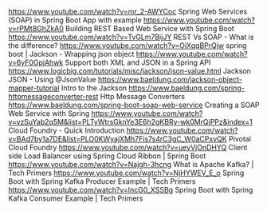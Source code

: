 
https://www.youtube.com/watch?v=mr_2-AWYCoc  Spring Web Services (SOAP) in Spring Boot App with example
https://www.youtube.com/watch?v=rPMt8GhZkA0 Building REST Based Web Service with Spring Boot
https://www.youtube.com/watch?v=TvGLm7BijJY  REST Vs SOAP - What is the difference?
https://www.youtube.com/watch?v=OiXqqBPrQjw  spring boot | Jackson - Wrapping json object
https://www.youtube.com/watch?v=6yF0GpjAhwk  Support both XML and JSON in a Spring API
https://www.logicbig.com/tutorials/misc/jackson/json-value.html  Jackson JSON - Using @JsonValue
https://www.baeldung.com/jackson-object-mapper-tutorial  Intro to the Jackson 
https://www.baeldung.com/spring-httpmessageconverter-rest  Http Message Converters 
https://www.baeldung.com/spring-boot-soap-web-service  Creating a SOAP Web Service with Spring
https://www.youtube.com/watch?v=vzSuYab2q5M&list=PLTyWtrsGknYe3E6h2gKBRy-wk0MrQjPPz&index=1   Cloud Foundry - Quick Introduction
https://www.youtube.com/watch?v=BAd7by1a7DE&list=PLO0KWyajXMh7Fis7s4rC3gC_W0aCPxvQK  Pivotal Cloud Foundry 
https://www.youtube.com/watch?v=ueyVjOnDHYQ  Client side Load Balancer using Spring Cloud Ribbon | Spring Boot
https://www.youtube.com/watch?v=Najgh-3hcng  What is Apache Kafka? | Tech Primers
https://www.youtube.com/watch?v=NjHYWEV_E_o  Spring Boot with Spring Kafka Producer Example | Tech Primers
https://www.youtube.com/watch?v=IncG0_XSSBg  Spring Boot with Spring Kafka Consumer Example | Tech Primers

